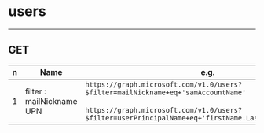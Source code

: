 # users

---

## GET
|n|Name|e.g.|O/P|
|-|----|----|---|
|1|filter :<br/>mailNickname<br/>UPN|`https://graph.microsoft.com/v1.0/users?$filter=mailNickname+eq+'samAccountName'`<br/><br/>`https://graph.microsoft.com/v1.0/users?$filter=userPrincipalName+eq+'firstName.LastName@contoso.com'`||
